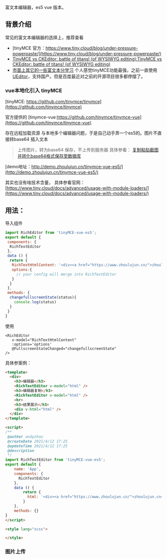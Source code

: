 富文本编辑器，es5 vue 版本。
## 背景介绍
常见的富文本编辑器的选择上，推荐查看
+ [tinyMCE 官方：https://www.tiny.cloud/blog/under-pressure-powerpaste/](https://www.tiny.cloud/blog/under-pressure-powerpaste/)
+ [TinyMCE vs CKEditor: battle of titans! (of WYSIWYG editing):TinyMCE vs CKEditor: battle of titans! (of WYSIWYG editing)](https://www.turnkeylinux.org/blog/tinymce-vs-ckeditor)
+ [市面上其它的一些富文本分学习](https://panjiachen.github.io/vue-element-admin-site/zh/feature/component/rich-editor.html)
个人感觉tinyMCE功能最强，之前一直使用[UEditor](https://fex.baidu.com/ueditor/)，支持国产。但是百度最近对之前的开源项目很多都停摆了。
### vue本地化引入 tinyMCE
[tinyMCE: https://github.com/tinymce/tinymce](https://github.com/tinymce/tinymce)

官方提供的 [tinymce-vue:https://github.com/tinymce/tinymce-vue](https://github.com/tinymce/tinymce-vue)

存在远程加载资源 与本地多个编辑器问题，于是自己动手弄一个es5的。图片不直接转base64 插入文本
>上传图片，转为base64 保存，不上传到服务器 具体参看： [复制粘贴截图并转化base64格式保存至数据库](https://www.cnblogs.com/yan0720/p/10997402.html)


[demo地址：http://demo.zhoulujun.cn/tinymce-vue-es5/](http://demo.zhoulujun.cn/tinymce-vue-es5/)

其实也没有啥技术含量， 具体参看官网：[https://www.tiny.cloud/docs/advanced/usage-with-module-loaders/](https://www.tiny.cloud/docs/advanced/usage-with-module-loaders/)
## 用法：
导入组件
```javascript
import RichEditor from 'tinyMCE-vue-es5';
export default {
 components: {
  RichTextEditor
 },
 data () {
  return {
   RichTextHtmlContent: '<div><a href="https://www.zhoulujun.cn/">zhoulujun.cn</a></div>'
   options:{
     // your config will merge into RichTextEditor
   }
  }
 },
 methods: {
  changefullscreenState(status){
    console.log(status)
  }
 }
}
```
使用
```vue
<RichEditor 
   v-model="RichTextHtmlContent" 
   :options='options'
   @FullscreenStateChanged="changefullscreenState"
/>
```
具体参案例：


```html
<template>
  <div>
    <h3>编辑器</h3>
    <RichTextEditor v-model="html" />
    <h3>编辑器复制</h3>
    <RichTextEditor v-model="html" />
    <hr>
    <h3>结果展示</h3>
    <div v-html="html" />
  </div>
</template>

<script>
/**
 @author andyzhou
 @createDate 2021/4/12 17:25
 @updateTime 2021/4/12 17:25
 @description
 */
import RichTextEditor from 'tinyMCE-vue-es5';
export default {
    name: 'App',
    components: {
      RichTextEditor
    },
    data () {
        return {
          html: '<div><a href="https://www.zhoulujun.cn/">zhoulujun.cn</a></div>'
        }
    },
    methods: {}
}
</script>

<style lang="scss">

</style>

```

### 图片上传

